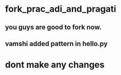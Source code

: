 # fork_prac_adi_and_pragati

## you guys are good to fork now.

## vamshi added pattern in hello.py

# dont make any changes
